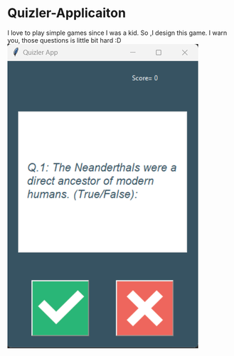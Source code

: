 # Quizler-Applicaiton
I love to play simple games since I was a kid. So ,I design this game. I warn you, those questions is little bit hard :D
![](result.bmp)
